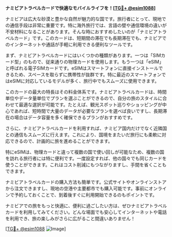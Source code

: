 **ナミビアトラベルカードで快適なモバイルライフを！[[TG💪+ @esim1088](https://t.me/s/esim1088)]**

ナミビアは広大な砂漠と豊かな自然が魅力的な国です。旅行者にとって、現地での通信手段は非常に重要です。特に海外旅行では、言語の壁や通信環境の違いが不安材料になることがあります。そんな時におすすめしたいのが「ナミビアトラベルカード」です。このカードは、短期間の滞在でも長期滞在でも、ナミビアでのインターネットや通話が手軽に利用できる便利なツールです。

まず、ナミビアトラベルカードにはいくつかの種類があります。一つは「SIMカード型」のもので、従来通りの物理カードを使用します。もう一つは「eSIM」と呼ばれる電子SIMカードです。eSIMはスマートフォンに直接インストールできるため、スペースを取らずに携帯性が抜群です。特に最近のスマートフォンではeSIMに対応しているモデルが多く、旅行中でもスムーズに使用できます。

このカードの最大の特長はその料金体系です。ナミビアトラベルカードは、時間単位やデータ量単位でプランを選ぶことができるので、自分の旅のスタイルに合わせて最適な選択が可能です。たとえば、観光スポット巡りやショッピングが中心であれば、短時間で大量のデータが必要なプランを選べば良いですし、長期滞在の場合はデータ容量を多く確保できるプランがおすすめです。

さらに、ナミビアトラベルカードを利用すれば、ナミビア国内だけでなく近隣国との通信もスムーズに行えます。これにより、国境をまたいだ旅行にも柔軟に対応できるので、計画的に旅を進めることができます。

特にeSIMは、物理カードと違って複数の国で使い回しが可能なため、複数の国を訪れる旅行者には特に便利です。一度設定すれば、他の国々でも同じカードを使うことができます。これはコスト削減にもつながりますし、手間を省くこともできます。

ナミビアトラベルカードの購入方法も簡単です。公式サイトやオンラインストアから注文できますし、現地の空港や主要都市でも購入可能です。事前にオンラインで予約しておくことで、到着後すぐに利用開始できるのもポイントです。

ナミビアでの旅をもっと快適に、便利に過ごしたい方は、ぜひナミビアトラベルカードを利用してみてください。どんな場面でも安心してインターネットや電話を利用でき、旅の楽しみがさらに広がること間違いありません！

[[TG💪+ @esim1088](https://t.me/s/esim1088) ![Image](https://i.postimg.cc/Y0z9fWf4/image.png)]